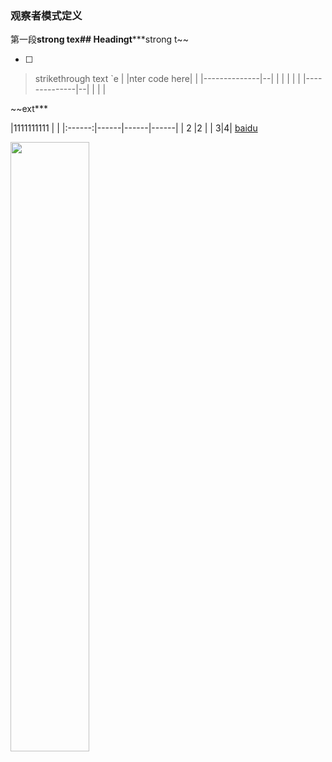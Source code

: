 
### 观察者模式定义
第一段**strong tex## Headingt*****strong t~~

 - [ ] 

> strikethrough text
> `e
|
|nter code here|  |
|--------------|--|
|              |  |
|  |
|--------------|--|
|              |  |


~~ext***

|1111111111         |  |
|:------:|------|------|------|
| 2    |2 |
| 3|4|
[baidu]

[baidu]: http://www.baidu.com
<img src="http://static.runoob.com/images/runoob-logo.png"  width="50%">
<!--stackedit_data:
eyJoaXN0b3J5IjpbLTIxNDQxMTM5NjAsMTc5MTk0MDEyOF19
-->